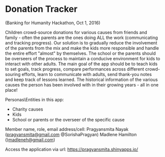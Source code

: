 # Donation Tracker
(Banking for Humanity Hackathon, Oct 1, 2016)

Children crowd-source donations for various causes from friends and family - often the parents are the ones doing ALL the work (communicating and tracking progress). Our solution is to gradually reduce the involvement of the parents from the mix and make the kids more responsible and handle the entire effort "almost" by themselves. The school or the parents should be overseers of the process to maintain a conducive environment for kids to interact with other adults. The main goal of the app should be to teach kids to set goals, track progress, compare performances across different crowd-souring efforts, learn to communicate with adults, send thank-you notes and keep track of lessons learned. The historical information of the various causes the person has been involved with in their growing years - all in one place!

Personas\Entities in this app:
* Charity causes
* Kids
* School or parents or the overseer of the specific cause

Member name, role, email address/cell:
Pragyansmita Nayak (pragyansmita@gmail.com @SorishaPragyan)
Madlene Hamilton ()madleneh@gmail.com)

Access the application via url: https://pragyansmita.shinyapps.io/

